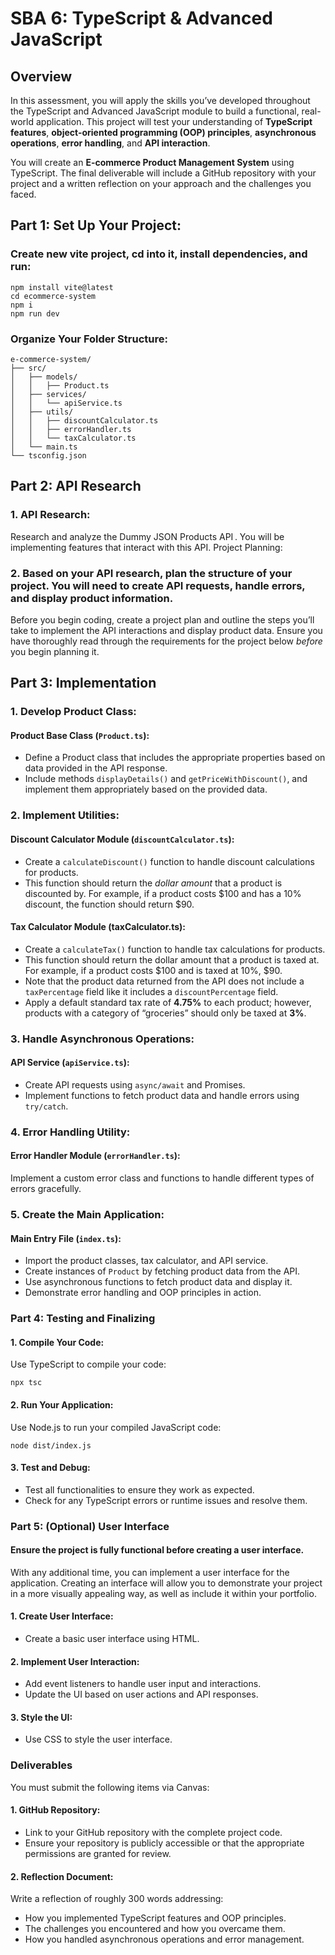 # SBA 6: TypeScript & Advanced JavaScript

## Overview

In this assessment, you will apply the skills you’ve developed throughout the TypeScript and Advanced JavaScript module to build a functional, real-world application. This project will test your understanding of <b>TypeScript features</b>, <b>object-oriented programming (OOP) principles</b>, <b>asynchronous operations</b>, <b>error handling</b>, and <b>API interaction</b>.

You will create an <b>E-commerce Product Management System</b> using TypeScript. The final deliverable will include a GitHub repository with your project and a written reflection on your approach and the challenges you faced.

## Part 1: Set Up Your Project:

### Create new vite project, cd into it, install dependencies, and run:

```
npm install vite@latest
cd ecommerce-system
npm i
npm run dev
```

### Organize Your Folder Structure:

```
e-commerce-system/
├── src/
│   ├── models/
│   │   ├── Product.ts
│   ├── services/
│   │   └── apiService.ts
│   ├── utils/
│   │   ├── discountCalculator.ts
│   │   ├── errorHandler.ts
│   │   └── taxCalculator.ts
│   └── main.ts
└── tsconfig.json
```

## Part 2: API Research

### 1. API Research:

Research and analyze the Dummy JSON Products API .
You will be implementing features that interact with this API.
Project Planning:

### 2. Based on your API research, plan the structure of your project. You will need to create API requests, handle errors, and display product information.

Before you begin coding, create a project plan and outline the steps you’ll take to implement the API interactions and display product data.
Ensure you have thoroughly read through the requirements for the project below <i>before</i> you begin planning it.

## Part 3: Implementation

### 1. Develop Product Class:

#### Product Base Class (`Product.ts`):

- Define a Product class that includes the appropriate properties based on data provided in the API response.
- Include methods `displayDetails()` and `getPriceWithDiscount()`, and implement them appropriately based on the provided data.

### 2. Implement Utilities:

#### Discount Calculator Module (`discountCalculator.ts`):

- Create a `calculateDiscount()` function to handle discount calculations for products.
- This function should return the <i>dollar amount</i> that a product is discounted by. For example, if a product costs $100 and has a 10% discount, the function should return $90.

#### Tax Calculator Module (taxCalculator.ts):

- Create a `calculateTax()` function to handle tax calculations for products.
- This function should return the dollar amount that a product is taxed at. For example, if a product costs $100 and is taxed at 10%, $90.
- Note that the product data returned from the API does not include a `taxPercentage` field like it includes a `discountPercentage` field.
- Apply a default standard tax rate of <b>4.75%</b> to each product; however, products with a category of “groceries” should only be taxed at <b>3%</b>.

### 3. Handle Asynchronous Operations:

#### API Service (`apiService.ts`):

- Create API requests using `async/await` and Promises.
- Implement functions to fetch product data and handle errors using `try/catch`.

### 4. Error Handling Utility:

#### Error Handler Module (`errorHandler.ts`):

Implement a custom error class and functions to handle different types of errors gracefully.

### 5. Create the Main Application:

#### Main Entry File (`index.ts`):

- Import the product classes, tax calculator, and API service.
- Create instances of `Product` by fetching product data from the API.
- Use asynchronous functions to fetch product data and display it.
- Demonstrate error handling and OOP principles in action.

### Part 4: Testing and Finalizing

#### 1. Compile Your Code:

Use TypeScript to compile your code:

`npx tsc`

#### 2. Run Your Application:

Use Node.js to run your compiled JavaScript code:

`node dist/index.js`

#### 3. Test and Debug:

- Test all functionalities to ensure they work as expected.
- Check for any TypeScript errors or runtime issues and resolve them.

### Part 5: (Optional) User Interface

#### Ensure the project is fully functional before creating a user interface.

With any additional time, you can implement a user interface for the application. Creating an interface will allow you to demonstrate your project in a more visually appealing way, as well as include it within your portfolio.

#### 1. Create User Interface:

- Create a basic user interface using HTML.

#### 2. Implement User Interaction:

- Add event listeners to handle user input and interactions.
- Update the UI based on user actions and API responses.

#### 3. Style the UI:

- Use CSS to style the user interface.

### Deliverables

You must submit the following items via Canvas:

#### 1. GitHub Repository:

- Link to your GitHub repository with the complete project code.
- Ensure your repository is publicly accessible or that the appropriate permissions are granted for review.

#### 2. Reflection Document:

Write a reflection of roughly 300 words addressing:

- How you implemented TypeScript features and OOP principles.
- The challenges you encountered and how you overcame them.
- How you handled asynchronous operations and error management.
